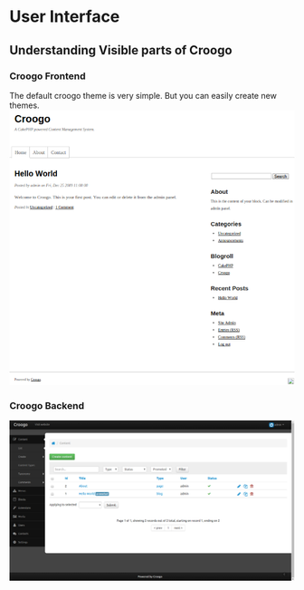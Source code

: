 # User Interface

## Understanding Visible parts of Croogo

### Croogo Frontend

The default croogo theme is very simple. But you can easily create new themes. 
![Croogo Frontend Website](croogo_front_page.png)

### Croogo Backend
![Croogo Backend Website](croogo_backend.png)
